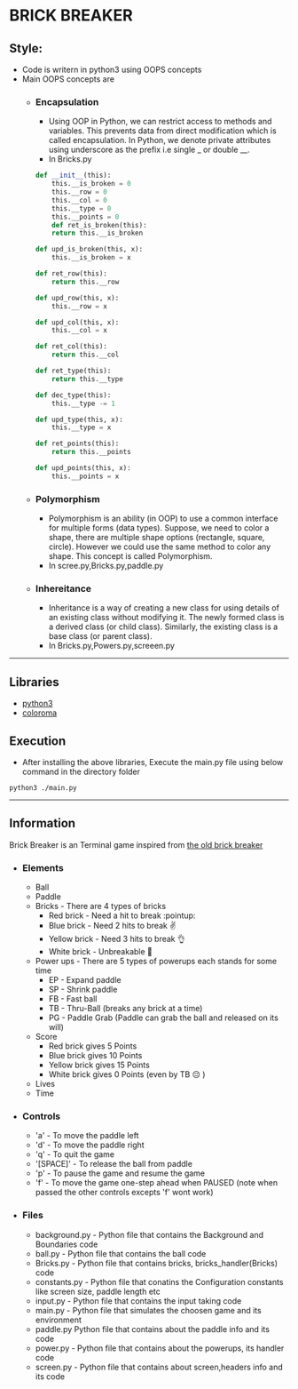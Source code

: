 # BRICK BREAKER

## Style:
+ Code is writern in python3 using OOPS concepts
+ Main OOPS concepts are
  - ###  Encapsulation
    - Using OOP in Python, we can restrict access to methods and variables. This prevents data from direct modification which is called encapsulation. In Python, we denote private attributes using underscore as the prefix i.e single _ or double __.
    - In Bricks.py
    ```python
    def __init__(this):
        this.__is_broken = 0
        this.__row = 0
        this.__col = 0
        this.__type = 0
        this.__points = 0
        def ret_is_broken(this):
        return this.__is_broken

    def upd_is_broken(this, x):
        this.__is_broken = x

    def ret_row(this):
        return this.__row

    def upd_row(this, x):
        this.__row = x

    def upd_col(this, x):
        this.__col = x

    def ret_col(this):
        return this.__col

    def ret_type(this):
        return this.__type

    def dec_type(this):
        this.__type -= 1

    def upd_type(this, x):
        this.__type = x

    def ret_points(this):
        return this.__points

    def upd_points(this, x):
        this.__points = x
    ```
  - ### Polymorphism
    - Polymorphism is an ability (in OOP) to use a common interface for multiple forms (data types).
Suppose, we need to color a shape, there are multiple shape options (rectangle, square, circle). However we could use the same method to color any shape. This concept is called Polymorphism.
    - In scree.py,Bricks.py,paddle.py
  - ### Inhereitance
    - Inheritance is a way of creating a new class for using details of an existing class without modifying it. The newly formed class is a derived class (or child class). Similarly, the existing class is a base class (or parent class).
    - In Bricks.py,Powers.py,screeen.py
___
## Libraries
+ [python3](https://www.python.org/downloads/)
+ [coloroma](https://pypi.org/project/colorama/)
## Execution
+ After installing the above libraries, Execute the main.py file using below command in the directory folder
```
python3 ./main.py
```
___
## Information
Brick Breaker is an Terminal game inspired from [the old brick breaker](https://www.youtube.com/watch?v=BXEk0IHzHOM)
+ ### Elements
  - Ball
  - Paddle
  - Bricks - There are 4 types of bricks
    - Red brick - Need a hit to break :pointup:
    - Blue brick - Need 2 hits to break :v:
    - Yellow brick - Need 3 hits to break :ok_hand:
    - White brick - Unbreakable :muscle:
  - Power ups - There are 5 types of powerups each stands for some time
    -  EP - Expand paddle
    -  SP - Shrink paddle
    -  FB - Fast ball
    -  TB - Thru-Ball (breaks any brick at a time)
    -  PG - Paddle Grab (Paddle can grab the ball and released on its will)
  - Score
    - Red brick gives 5 Points
    - Blue brick gives 10 Points
    - Yellow brick gives 15 Points
    - White brick gives 0 Points (even by TB :pensive: )
  - Lives
  - Time
+ ### Controls
  - 'a' - To move the paddle left
  - 'd' - To move the paddle right
  - 'q' - To quit the game
  - '[SPACE]' - To release the ball from paddle
  - 'p' - To pause the game and resume the game
  - 'f' - To move the game one-step ahead when PAUSED (note when passed the other controls excepts 'f' wont work)

+ ### Files
  - background.py - Python file that contains the Background and Boundaries code
  - ball.py - Python file that contains the ball code
  - Bricks.py - Python file that contains bricks, bricks_handler(Bricks) code
  - constants.py - Python file that conatins the Configuration constants like screen size, paddle length etc
  - input.py - Python file that contains the input taking code
  - main.py - Python file that simulates the choosen game and its environment
  - paddle.py Python file that contains about the paddle info and its code
  - power.py - Python file that contains about the powerups, its handler code
  - screen.py - Python file that contains about screen,headers info and its code


    
